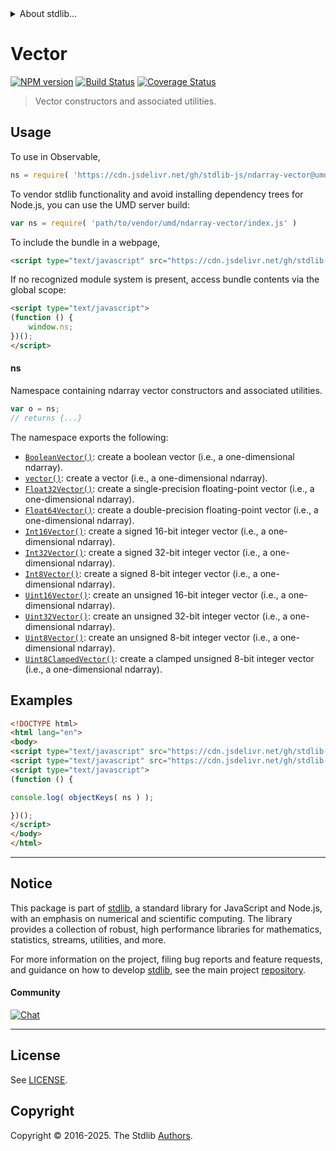 <!--

@license Apache-2.0

Copyright (c) 2025 The Stdlib Authors.

Licensed under the Apache License, Version 2.0 (the "License");
you may not use this file except in compliance with the License.
You may obtain a copy of the License at

   http://www.apache.org/licenses/LICENSE-2.0

Unless required by applicable law or agreed to in writing, software
distributed under the License is distributed on an "AS IS" BASIS,
WITHOUT WARRANTIES OR CONDITIONS OF ANY KIND, either express or implied.
See the License for the specific language governing permissions and
limitations under the License.

-->


<details>
  <summary>
    About stdlib...
  </summary>
  <p>We believe in a future in which the web is a preferred environment for numerical computation. To help realize this future, we've built stdlib. stdlib is a standard library, with an emphasis on numerical and scientific computation, written in JavaScript (and C) for execution in browsers and in Node.js.</p>
  <p>The library is fully decomposable, being architected in such a way that you can swap out and mix and match APIs and functionality to cater to your exact preferences and use cases.</p>
  <p>When you use stdlib, you can be absolutely certain that you are using the most thorough, rigorous, well-written, studied, documented, tested, measured, and high-quality code out there.</p>
  <p>To join us in bringing numerical computing to the web, get started by checking us out on <a href="https://github.com/stdlib-js/stdlib">GitHub</a>, and please consider <a href="https://opencollective.com/stdlib">financially supporting stdlib</a>. We greatly appreciate your continued support!</p>
</details>

# Vector

[![NPM version][npm-image]][npm-url] [![Build Status][test-image]][test-url] [![Coverage Status][coverage-image]][coverage-url] <!-- [![dependencies][dependencies-image]][dependencies-url] -->

> Vector constructors and associated utilities.

<!-- Section to include introductory text. Make sure to keep an empty line after the intro `section` element and another before the `/section` close. -->

<section class="intro">

</section>

<!-- /.intro -->

<!-- Package usage documentation. -->



<section class="usage">

## Usage

To use in Observable,

```javascript
ns = require( 'https://cdn.jsdelivr.net/gh/stdlib-js/ndarray-vector@umd/browser.js' )
```

To vendor stdlib functionality and avoid installing dependency trees for Node.js, you can use the UMD server build:

```javascript
var ns = require( 'path/to/vendor/umd/ndarray-vector/index.js' )
```

To include the bundle in a webpage,

```html
<script type="text/javascript" src="https://cdn.jsdelivr.net/gh/stdlib-js/ndarray-vector@umd/browser.js"></script>
```

If no recognized module system is present, access bundle contents via the global scope:

```html
<script type="text/javascript">
(function () {
    window.ns;
})();
</script>
```

#### ns

Namespace containing ndarray vector constructors and associated utilities.

```javascript
var o = ns;
// returns {...}
```

The namespace exports the following:

<!-- <toc pattern="*"> -->

<div class="namespace-toc">

-   <span class="signature">[`BooleanVector()`][@stdlib/ndarray/vector/bool]</span><span class="delimiter">: </span><span class="description">create a boolean vector (i.e., a one-dimensional ndarray).</span>
-   <span class="signature">[`vector()`][@stdlib/ndarray/vector/ctor]</span><span class="delimiter">: </span><span class="description">create a vector (i.e., a one-dimensional ndarray).</span>
-   <span class="signature">[`Float32Vector()`][@stdlib/ndarray/vector/float32]</span><span class="delimiter">: </span><span class="description">create a single-precision floating-point vector (i.e., a one-dimensional ndarray).</span>
-   <span class="signature">[`Float64Vector()`][@stdlib/ndarray/vector/float64]</span><span class="delimiter">: </span><span class="description">create a double-precision floating-point vector (i.e., a one-dimensional ndarray).</span>
-   <span class="signature">[`Int16Vector()`][@stdlib/ndarray/vector/int16]</span><span class="delimiter">: </span><span class="description">create a signed 16-bit integer vector (i.e., a one-dimensional ndarray).</span>
-   <span class="signature">[`Int32Vector()`][@stdlib/ndarray/vector/int32]</span><span class="delimiter">: </span><span class="description">create a signed 32-bit integer vector (i.e., a one-dimensional ndarray).</span>
-   <span class="signature">[`Int8Vector()`][@stdlib/ndarray/vector/int8]</span><span class="delimiter">: </span><span class="description">create a signed 8-bit integer vector (i.e., a one-dimensional ndarray).</span>
-   <span class="signature">[`Uint16Vector()`][@stdlib/ndarray/vector/uint16]</span><span class="delimiter">: </span><span class="description">create an unsigned 16-bit integer vector (i.e., a one-dimensional ndarray).</span>
-   <span class="signature">[`Uint32Vector()`][@stdlib/ndarray/vector/uint32]</span><span class="delimiter">: </span><span class="description">create an unsigned 32-bit integer vector (i.e., a one-dimensional ndarray).</span>
-   <span class="signature">[`Uint8Vector()`][@stdlib/ndarray/vector/uint8]</span><span class="delimiter">: </span><span class="description">create an unsigned 8-bit integer vector (i.e., a one-dimensional ndarray).</span>
-   <span class="signature">[`Uint8ClampedVector()`][@stdlib/ndarray/vector/uint8c]</span><span class="delimiter">: </span><span class="description">create a clamped unsigned 8-bit integer vector (i.e., a one-dimensional ndarray).</span>

</div>

<!-- </toc> -->

</section>

<!-- /.usage -->

<!-- Package usage notes. Make sure to keep an empty line after the `section` element and another before the `/section` close. -->

<section class="notes">

</section>

<!-- /.notes -->

<!-- Package usage examples. -->

<section class="examples">

## Examples

<!-- TODO: better examples -->

<!-- eslint no-undef: "error" -->

```html
<!DOCTYPE html>
<html lang="en">
<body>
<script type="text/javascript" src="https://cdn.jsdelivr.net/gh/stdlib-js/utils-keys@umd/browser.js"></script>
<script type="text/javascript" src="https://cdn.jsdelivr.net/gh/stdlib-js/ndarray-vector@umd/browser.js"></script>
<script type="text/javascript">
(function () {

console.log( objectKeys( ns ) );

})();
</script>
</body>
</html>
```

</section>

<!-- /.examples -->

<!-- Section for related `stdlib` packages. Do not manually edit this section, as it is automatically populated. -->

<section class="related">

</section>

<!-- /.related -->

<!-- Section for all links. Make sure to keep an empty line after the `section` element and another before the `/section` close. -->


<section class="main-repo" >

* * *

## Notice

This package is part of [stdlib][stdlib], a standard library for JavaScript and Node.js, with an emphasis on numerical and scientific computing. The library provides a collection of robust, high performance libraries for mathematics, statistics, streams, utilities, and more.

For more information on the project, filing bug reports and feature requests, and guidance on how to develop [stdlib][stdlib], see the main project [repository][stdlib].

#### Community

[![Chat][chat-image]][chat-url]

---

## License

See [LICENSE][stdlib-license].


## Copyright

Copyright &copy; 2016-2025. The Stdlib [Authors][stdlib-authors].

</section>

<!-- /.stdlib -->

<!-- Section for all links. Make sure to keep an empty line after the `section` element and another before the `/section` close. -->

<section class="links">

[npm-image]: http://img.shields.io/npm/v/@stdlib/ndarray-vector.svg
[npm-url]: https://npmjs.org/package/@stdlib/ndarray-vector

[test-image]: https://github.com/stdlib-js/ndarray-vector/actions/workflows/test.yml/badge.svg?branch=main
[test-url]: https://github.com/stdlib-js/ndarray-vector/actions/workflows/test.yml?query=branch:main

[coverage-image]: https://img.shields.io/codecov/c/github/stdlib-js/ndarray-vector/main.svg
[coverage-url]: https://codecov.io/github/stdlib-js/ndarray-vector?branch=main

<!--

[dependencies-image]: https://img.shields.io/david/stdlib-js/ndarray-vector.svg
[dependencies-url]: https://david-dm.org/stdlib-js/ndarray-vector/main

-->

[chat-image]: https://img.shields.io/gitter/room/stdlib-js/stdlib.svg
[chat-url]: https://app.gitter.im/#/room/#stdlib-js_stdlib:gitter.im

[stdlib]: https://github.com/stdlib-js/stdlib

[stdlib-authors]: https://github.com/stdlib-js/stdlib/graphs/contributors

[umd]: https://github.com/umdjs/umd
[es-module]: https://developer.mozilla.org/en-US/docs/Web/JavaScript/Guide/Modules

[deno-url]: https://github.com/stdlib-js/ndarray-vector/tree/deno
[deno-readme]: https://github.com/stdlib-js/ndarray-vector/blob/deno/README.md
[umd-url]: https://github.com/stdlib-js/ndarray-vector/tree/umd
[umd-readme]: https://github.com/stdlib-js/ndarray-vector/blob/umd/README.md
[esm-url]: https://github.com/stdlib-js/ndarray-vector/tree/esm
[esm-readme]: https://github.com/stdlib-js/ndarray-vector/blob/esm/README.md
[branches-url]: https://github.com/stdlib-js/ndarray-vector/blob/main/branches.md

[stdlib-license]: https://raw.githubusercontent.com/stdlib-js/ndarray-vector/main/LICENSE

<!-- <toc-links> -->

[@stdlib/ndarray/vector/bool]: https://github.com/stdlib-js/ndarray-vector-bool/tree/umd

[@stdlib/ndarray/vector/ctor]: https://github.com/stdlib-js/ndarray-vector-ctor/tree/umd

[@stdlib/ndarray/vector/float32]: https://github.com/stdlib-js/ndarray-vector-float32/tree/umd

[@stdlib/ndarray/vector/float64]: https://github.com/stdlib-js/ndarray-vector-float64/tree/umd

[@stdlib/ndarray/vector/int16]: https://github.com/stdlib-js/ndarray-vector-int16/tree/umd

[@stdlib/ndarray/vector/int32]: https://github.com/stdlib-js/ndarray-vector-int32/tree/umd

[@stdlib/ndarray/vector/int8]: https://github.com/stdlib-js/ndarray-vector-int8/tree/umd

[@stdlib/ndarray/vector/uint16]: https://github.com/stdlib-js/ndarray-vector-uint16/tree/umd

[@stdlib/ndarray/vector/uint32]: https://github.com/stdlib-js/ndarray-vector-uint32/tree/umd

[@stdlib/ndarray/vector/uint8]: https://github.com/stdlib-js/ndarray-vector-uint8/tree/umd

[@stdlib/ndarray/vector/uint8c]: https://github.com/stdlib-js/ndarray-vector-uint8c/tree/umd

<!-- </toc-links> -->

</section>

<!-- /.links -->
